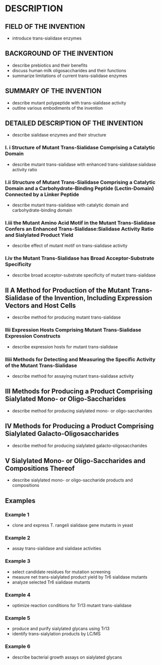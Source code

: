 # DESCRIPTION

## FIELD OF THE INVENTION

- introduce trans-sialidase enzymes

## BACKGROUND OF THE INVENTION

- describe prebiotics and their benefits
- discuss human milk oligosaccharides and their functions
- summarize limitations of current trans-sialidase enzymes

## SUMMARY OF THE INVENTION

- describe mutant polypeptide with trans-sialidase activity
- outline various embodiments of the invention

## DETAILED DESCRIPTION OF THE INVENTION

- describe sialidase enzymes and their structure

### I. i Structure of Mutant Trans-Sialidase Comprising a Catalytic Domain

- describe mutant trans-sialidase with enhanced trans-sialidase:sialidase activity ratio

### I.ii Structure of Mutant Trans-Sialidase Comprising a Catalytic Domain and a Carbohydrate-Binding Peptide (Lectin-Domain) Connected by a Linker Peptide

- describe mutant trans-sialidase with catalytic domain and carbohydrate-binding domain

### I.iii the Mutant Amino Acid Motif in the Mutant Trans-Sialidase Confers an Enhanced Trans-Sialidase:Sialidase Activity Ratio and Sialylated Product Yield

- describe effect of mutant motif on trans-sialidase activity

### I.iv the Mutant Trans-Sialidase has Broad Acceptor-Substrate Specificity

- describe broad acceptor-substrate specificity of mutant trans-sialidase

## II A Method for Production of the Mutant Trans-Sialidase of the Invention, Including Expression Vectors and Host Cells

- describe method for producing mutant trans-sialidase

### IIii Expression Hosts Comprising Mutant Trans-Sialidase Expression Constructs

- describe expression hosts for mutant trans-sialidase

### IIiii Methods for Detecting and Measuring the Specific Activity of the Mutant Trans-Sialidase

- describe method for assaying mutant trans-sialidase activity

## III Methods for Producing a Product Comprising Sialylated Mono- or Oligo-Saccharides

- describe method for producing sialylated mono- or oligo-saccharides

## IV Methods for Producing a Product Comprising Sialylated Galacto-Oligosaccharides

- describe method for producing sialylated galacto-oligosaccharides

## V Sialylated Mono- or Oligo-Saccharides and Compositions Thereof

- describe sialylated mono- or oligo-saccharide products and compositions

## Examples

### Example 1

- clone and express T. rangeli sialidase gene mutants in yeast

### Example 2

- assay trans-sialidase and sialidase activities

### Example 3

- select candidate residues for mutation screening
- measure net trans-sialylated product yield by Tr6 sialidase mutants
- analyze selected Tr6 sialidase mutants

### Example 4

- optimize reaction conditions for Tr13 mutant trans-sialidase

### Example 5

- produce and purify sialylated glycans using Tr13
- identify trans-sialylation products by LC/MS

### Example 6

- describe bacterial growth assays on sialylated glycans

